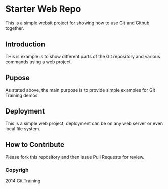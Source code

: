 # Starter Web Repo

This is a simple websit project for
showing how to use Git and Github together.

## Introduction

THis is example is to show different parts
of the Git repository and various commands
using a web project.

## Pupose

As stated above, the main purpose is to
provide simple examples for Git Training
demos.

## Deployment

This is a simple web project, deployment
can be on any web server or even local
file system.

## How to Contribute

Please fork this repository and then issue Pull Requests for review.

### Copyrigh

2014 Git.Training